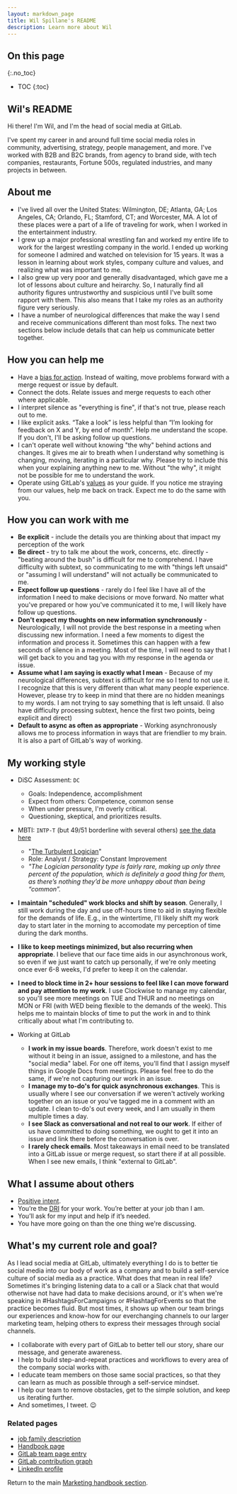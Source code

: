 ```yaml
---
layout: markdown_page
title: Wil Spillane's README
description: Learn more about Wil
---
```


## On this page
{:.no_toc}

- TOC
{:toc}

## Wil's README

Hi there! I'm Wil, and I'm the head of social media at GitLab.

I've spent my career in and around full time social media roles in community, advertising, strategy, people management, and more. I've worked with B2B and B2C brands, from agency to brand side, with tech companies, restaurants, Fortune 500s, regulated industries, and many projects in between.

## About me
* I've lived all over the United States: Wilmington, DE; Atlanta, GA; Los Angeles, CA; Orlando, FL; Stamford, CT; and Worcester, MA. A lot of these places were a part of a life of traveling for work, when I worked in the entertainment industry.
* I grew up a major professional wrestling fan and worked my entire life to work for the largest wrestling company in the world. I ended up working for someone I admired and watched on television for 15 years. It was a lesson in learning about work styles, company culture and values, and realizing what was important to me.
* I also grew up very poor and generally disadvantaged, which gave me a lot of lessons about culture and heirarchy. So, I naturally find all authority figures untrustworthy and suspicious until I've built some rapport with them. This also means that I take my roles as an authority figure very seriously.
* I have a number of neurological differences that make the way I send and receive communications different than most folks. The next two sections below include details that can help us communicate better together.

## How you can help me
* Have a [bias for action](/handbook/values/#bias-for-action). Instead of waiting, move problems forward with a merge request or issue by default.  
* Connect the dots. Relate issues and merge requests to each other where applicable.
* I interpret silence as "everything is fine", if that's not true, please reach out to me.
* I like explicit asks. “Take a look” is less helpful than “I’m looking for feedback on X and Y, by end of month”. Help me understand the scope. If you don't, I'll be asking follow up questions.
* I can't operate well without knowing "the why" behind actions and changes. It gives me air to breath when I understand why something is changing, moving, iterating in a particular why. Please try to include this when your explaining anything new to me. Without "the why", it might not be possible for me to understand the work.
* Operate using GitLab's [values](/handbook/values/) as your guide. If you notice me straying from our values, help me back on track. Expect me to do the same with you.

## How you can work with me
- **Be explicit** - include the details you are thinking about that impact my perception of the work
- **Be direct** - try to talk me about the work, concerns, etc. directly - "beating around the bush" is difficult for me to comprehend. I have difficulty with subtext, so communicating to me with "things left unsaid" or "assuming I will understand" will not actually be communicated to me.
- **Expect follow up questions** - rarely do I feel like I have all of the information I need to make decisions or move forward. No matter what you've prepared or how you've communicated it to me, I will likely have follow up questions. 
- **Don't expect my thoughts on new information synchronously** - Neurologically, I will not provide the best response in a meeting when discussing new information. I need a few moments to digest the information and process it. Sometimes this can happen with a few seconds of silence in a meeting. Most of the time, I will need to say that I will get back to you and tag you with my response in the agenda or issue. 
- **Assume what I am saying is exactly what I mean** - Because of my neurological differences, subtext is difficult for me so I tend to not use it. I recognize that this is very different than what many people experience. However, please try to keep in mind that there are no hidden meanings to my words. I am not trying to say something that is left unsaid. (I also have difficulty processing subtext, hence the first two points, being explicit and direct)
- **Default to async as often as appropriate** - Working asynchronously allows me to process information in ways that are friendlier to my brain. It is also a part of GitLab's way of working. 


## My working style
* DiSC Assessment: `DC`
   - Goals: Independence, accomplishment
   - Expect from others: Competence, common sense
   - When under pressure, I'm overly critical.
   - Questioning, skeptical, and prioritizes results.
* MBTI: `INTP-T` (but 49/51 borderline with several others) [see the data here ](https://www.16personalities.com/profiles/963587215e246)
   - "[The Turbulent Logician](https://www.16personalities.com/intp-personality)"
   - Role: Analyst / Strategy: Constant Improvement
   - *"The Logician personality type is fairly rare, making up only three percent of the population, which is definitely a good thing for them, as there’s nothing they’d be more unhappy about than being “common”.*

* **I maintain "scheduled" work blocks and shift by season**. Generally, I still work during the day and use off-hours time to aid in staying flexible for the demands of life. E.g., in the wintertime, I'll likely shift my work day to start later in the morning to accomodate my perception of time during the dark months.
* **I like to keep meetings minimized, but also recurring when appropriate**. I believe that our face time aids in our asynchronous work, so even if we just want to catch up personally, if we're only meeting once ever 6-8 weeks, I'd prefer to keep it on the calendar. 
* **I need to block time in 2+ hour sessions to feel like I can move forward and pay attention to my work**. I use Clockwise to manage my calendar, so you'll see more meetings on TUE and THUR and no meetings on MON or FRI (with WED being flexible to the demands of the week). This helps me to maintain blocks of time to put the work in and to think critically about what I'm contributing to. 
* Working at GitLab
   - **I work in my issue boards**. Therefore, work doesn't exist to me without it being in an issue, assigned to a milestone, and has the "social media" label. For one off items, you'll find that I assign myself things in Google Docs from meetings. Please feel free to do the same, if we're not capturing our work in an issue. 
   - **I manage my to-do's for quick asynchronous exchanges**. This is usually where I see our conversation if we weren't actively working together on an issue or you've tagged me in a comment with an update. I clean to-do's out every week, and I am usually in them multiple times a day. 
   - **I see Slack as conversational and not real to our work**. If either of us have committed to doing something, we ought to get it into an issue and link there before the conversation is over.
   - **I rarely check emails**. Most takeaways in email need to be translated into a GitLab issue or merge request, so start there if at all possible. When I see new emails, I think "external to GitLab".

## What I assume about others
* [Positive intent](/handbook/values/#assume-positive-intent).
* You’re the [DRI](/handbook/people-group/directly-responsible-individuals/) for your work. You’re better at your job than I am.
* You’ll ask for my input and help if it’s needed. 
* You have more going on than the one thing we're discussing. 

## What's my current role and goal?
As I lead social media at GitLab, ultimately everything I do is to better tie social media into our body of work as a company and to build a self-service culture of social media as a practice. What does that mean in real life? Sometimes it's bringing listening data to a call or a Slack chat that would otherwise not have had data to make decisions around, or it's when we're speaking in #HashtagsForCampaigns or #HashtagForEvents so that the practice becomes fluid. But most times, it shows up when our team brings our experiences and know-how for our everchanging channels to our larger marketing team, helping others to express their messages through social channels.

* I collaborate with every part of GitLab to better tell our story, share our message, and generate awareness.
* I help to build step-and-repeat practices and workflows to every area of the company social works with. 
* I educate team members on those same social practices, so that they can learn as much as possible through a self-service mindset.
* I help our team to remove obstacles, get to the simple solution, and keep us iterating further.
* And sometimes, I tweet. 😉

### Related pages
* [job family description](/job-families/marketing/social-marketing-manager/)
* [Handbook page](/handbook/marketing/integrated-marketing/digital-strategy/social-marketing/)
* [GitLab team page entry](/company/team/#wspillane)
* [GitLab contribution graph](https://gitlab.com/wspillane)
* [LinkedIn profile](https://www.linkedin.com/in/wilspillane/)

Return to the main [Marketing handbook section](/handbook/marketing/).
